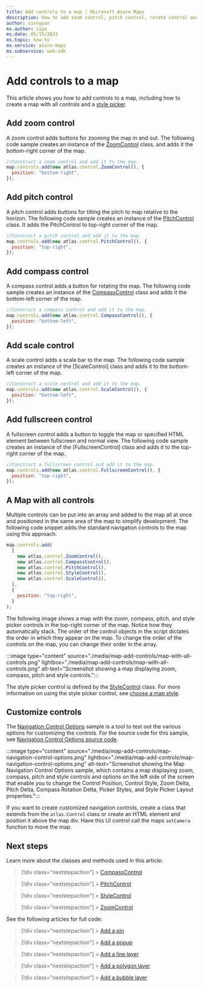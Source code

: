 ```yaml
---
title: Add controls to a map | Microsoft Azure Maps
description: How to add zoom control, pitch control, rotate control and a style picker to a map in Microsoft Azure Maps.
author: sinnypan
ms.author: sipa
ms.date: 05/15/2023
ms.topic: how-to
ms.service: azure-maps
ms.subservice: web-sdk
---
```


# Add controls to a map

This article shows you how to add controls to a map, including how to create a map with all controls and a [style picker].

## Add zoom control

A zoom control adds buttons for zooming the map in and out. The following code sample creates an instance of the [ZoomControl] class, and adds it the bottom-right corner of the map.

```javascript
//Construct a zoom control and add it to the map.
map.controls.add(new atlas.control.ZoomControl(), {
  position: "bottom-right",
});
```

<!----------------------------------------------------------
<br/>
> [!VIDEO //codepen.io/azuremaps/embed/WKOQyN/?height=265&theme-id=0&default-tab=js,result&embed-version=2&editable=true]
---------------------------------------------------------->

## Add pitch control

A pitch control adds buttons for tilting the pitch to map relative to the horizon. The following code sample creates an instance of the [PitchControl] class. It adds the PitchControl to top-right corner of the map.

```javascript
//Construct a pitch control and add it to the map.
map.controls.add(new atlas.control.PitchControl(), {
  position: "top-right",
});
```

<!----------------------------------------------------------
<br/>
> [!VIDEO //codepen.io/azuremaps/embed/xJrwaP/?height=500&theme-id=0&default-tab=js,result&embed-version=2&editable=true]
---------------------------------------------------------->

## Add compass control

A compass control adds a button for rotating the map. The following code sample creates an instance of the [CompassControl] class and adds it the bottom-left corner of the map.

```javascript
//Construct a compass control and add it to the map.
map.controls.add(new atlas.control.CompassControl(), {
  position: "bottom-left",
});
```

<!----------------------------------------------------------
<br/>
> [!VIDEO //codepen.io/azuremaps/embed/GBEoRb/?height=500&theme-id=0&default-tab=js,result&embed-version=2&editable=true]
---------------------------------------------------------->

## Add scale control

A scale control adds a scale bar to the map. The following code sample creates an instance of the [ScaleControl] class and adds it to the bottom-left corner of the map.

```javascript
//Construct a scale control and add it to the map.
map.controls.add(new atlas.control.ScaleControl(), {
  position: "bottom-left",
});
```

## Add fullscreen control

A fullscreen control adds a button to toggle the map or specified HTML element between fullscreen and normal view. The following code sample creates an instance of the [FullscreenControl] class and adds it to the top-right corner of the map.

```javascript
//Construct a fullscreen control and add it to the map.
map.controls.add(new atlas.control.FullscreenControl(), {
  position: "top-right",
});
```

## A Map with all controls

Multiple controls can be put into an array and added to the map all at once and positioned in the same area of the map to simplify development. The following code snippet adds the standard navigation controls to the map using this approach.

```javascript
map.controls.add(
  [
    new atlas.control.ZoomControl(),
    new atlas.control.CompassControl(),
    new atlas.control.PitchControl(),
    new atlas.control.StyleControl(),
    new atlas.control.ScaleControl(),
  ],
  {
    position: "top-right",
  }
);
```

The following image shows a map with the zoom, compass, pitch, and style picker controls in the top-right corner of the map. Notice how they automatically stack. The order of the control objects in the script dictates the order in which they appear on the map. To change the order of the controls on the map, you can change their order in the array.

:::image type="content" source="./media/map-add-controls/map-with-all-controls.png" lightbox="./media/map-add-controls/map-with-all-controls.png" alt-text="Screenshot showing a map displaying zoom, compass, pitch and style controls.":::

<!----------------------------------------------------------
<br/>
> [!VIDEO //codepen.io/azuremaps/embed/qyjbOM/?height=500&theme-id=0&default-tab=js,result&embed-version=2&editable=true]
---------------------------------------------------------->

The style picker control is defined by the [StyleControl] class. For more information on using the style picker control, see [choose a map style].

## Customize controls

The [Navigation Control Options] sample is a tool to test out the various options for customizing the controls. For the source code for this sample, see [Navigation Control Options source code].

:::image type="content" source="./media/map-add-controls/map-navigation-control-options.png" lightbox="./media/map-add-controls/map-navigation-control-options.png" alt-text="Screenshot showing the Map Navigation Control Options sample, which contains a map displaying zoom, compass, pitch and style controls and options on the left side of the screen that enable you to change the Control Position, Control Style, Zoom Delta, Pitch Delta, Compass Rotation Delta, Picker Styles, and Style Picker Layout properties.":::

<!----------------------------------------------------------
<br/>
> [!VIDEO //codepen.io/azuremaps/embed/LwBZMx/?height=700&theme-id=0&default-tab=result]
---------------------------------------------------------->

If you want to create customized navigation controls, create a class that extends from the `atlas.Control` class or create an HTML element and position it above the map div. Have this UI control call the maps `setCamera` function to move the map.

## Next steps

Learn more about the classes and methods used in this article:

> [!div class="nextstepaction"] > [CompassControl]

> [!div class="nextstepaction"] > [PitchControl]

> [!div class="nextstepaction"] > [StyleControl]

> [!div class="nextstepaction"] > [ZoomControl]

See the following articles for full code:

> [!div class="nextstepaction"] > [Add a pin]

> [!div class="nextstepaction"] > [Add a popup]

> [!div class="nextstepaction"] > [Add a line layer]

> [!div class="nextstepaction"] > [Add a polygon layer]

> [!div class="nextstepaction"] > [Add a bubble layer]

[style picker]: choose-map-style.md
[ZoomControl]: /javascript/api/azure-maps-control/atlas.control.zoomcontrol
[PitchControl]: /javascript/api/azure-maps-control/atlas.control.pitchcontrol
[CompassControl]: /javascript/api/azure-maps-control/atlas.control.compasscontrol
[StyleControl]: /javascript/api/azure-maps-control/atlas.control.stylecontrol
[Navigation Control Options]: https://samples.azuremaps.com/controls/map-navigation-control-options
[Navigation Control Options source code]: https://github.com/Azure-Samples/AzureMapsCodeSamples/blob/main/Samples/Controls/Map%20Navigation%20Control%20Options/Map%20Navigation%20Control%20Options.html
[choose a map style]: choose-map-style.md
[Add a pin]: map-add-pin.md
[Add a popup]: map-add-popup.md
[Add a line layer]: map-add-line-layer.md
[Add a polygon layer]: map-add-shape.md
[Add a bubble layer]: map-add-bubble-layer.md
